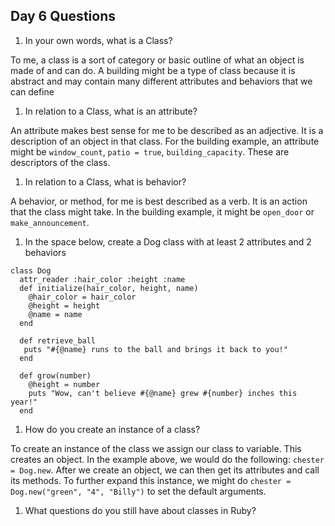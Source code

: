 ## Day 6 Questions

1. In your own words, what is a Class?

To me, a class is a sort of category or basic outline of what an object is made of and can do. A building might be a type of class because it is abstract and may contain many different attributes and behaviors that we can define

1. In relation to a Class, what is an attribute?

An attribute makes best sense for me to be described as an adjective. It is a description of an object in that class. For the building example, an attribute might be `window_count`, `patio = true`, `building_capacity`. These are descriptors of the class.

1. In relation to a Class, what is behavior?

A behavior, or method, for me is best described as a verb. It is an action that the class might take. In the building example, it might be `open_door` or `make_announcement`.

1. In the space below, create a Dog class with at least 2 attributes and 2 behaviors

```
class Dog
  attr_reader :hair_color :height :name
  def initialize(hair_color, height, name)
    @hair_color = hair_color
    @height = height
    @name = name
  end

  def retrieve_ball
   puts "#{@name} runs to the ball and brings it back to you!"
  end

  def grow(number)
    @height = number
    puts "Wow, can't believe #{@name} grew #{number} inches this year!"
  end
```
1. How do you create an instance of a class?

To create an instance of the class we assign our class to variable. This creates an object. In the example above, we would do the following: `chester = Dog.new`. After we create an object, we can then get its attributes and call its methods. To further expand this instance, we might do `chester = Dog.new("green", "4", "Billy")` to set the default arguments. 

1. What questions do you still have about classes in Ruby?
